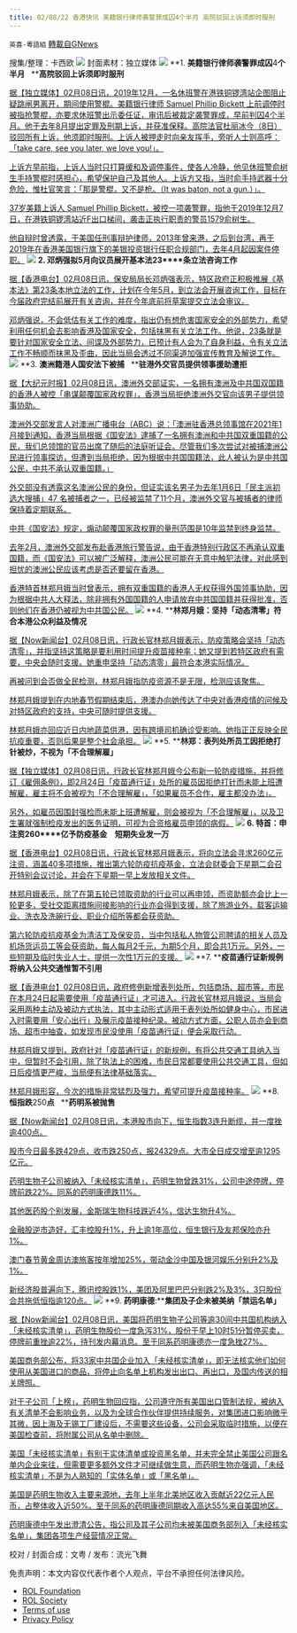 ```yaml
---
title: 02/08/22 香港快讯 美籍银行律师袭警罪成囚4个半月 高院驳回上诉须即时服刑
---
```

`英喜-粵語組` [轉載自GNews](https://gnews.org/zh-hans/1975404/)

搜集/整理：卡西欧
![](https://assets.gnews.org/wp-content/uploads/2022/02/0207fenmianpsd.jpg)
封面素材：独立媒体
![](https://assets.gnews.org/wp-content/uploads/2022/02/2022-02-08-1.png)
**1. ****美籍银行律师袭警罪成囚****4****个半月****   ****高院驳回上诉须即时服刑**

[据【独立媒体】02月08日讯，2019年12月，一名休班警在港铁铜锣湾站企图阻止疑跳闸男离开，期间使用警棍。美籍银行律师 Samuel Phillip Bickett 上前调停时被指抢警棍，亦要求休班警出示委任证，审讯后被裁定袭警罪成，早前判囚4个半月。他于去年8月提出定罪及刑期上诉，并获准保释。高院法官杜丽冰今（8日）驳回所有上诉，他须即时服刑。上诉人被押走时向亲友挥手，旁听人士则高呼：「take care, see you later, we love you!」。](https://www.inmediahk.net/node/社運/美籍銀行律師襲警罪成囚4個半月-高院駁回上訴須即時服刑)

[上诉方早前指，上诉人当时只打算缓和及调停事件，使各人冷静，他见休班警俞树生手持警棍时感担心，希望保护自己及其他人。上诉方又指，当时俞手持武器十分危险，惟杜官笑言：「那是警棍，又不是枪。（It was baton, not a gun.）」。](https://www.inmediahk.net/node/社運/美籍銀行律師襲警罪成囚4個半月-高院駁回上訴須即時服刑)

[37岁美籍上诉人 Samuel Phillip Bickett，被控一项袭警罪，指他于2019年12月7日，在港铁铜锣湾站近F出口梯间，袭击正执行职责的警员1579俞树生。](https://www.inmediahk.net/node/社運/美籍銀行律師襲警罪成囚4個半月-高院駁回上訴須即時服刑)

[他自辩时曾透露，于美国任刑事辩护律师，2013年曾来港，之后到台湾，再于2019年在香港美国银行旗下的美银投资银行任职合规部门，去年4月起因案件停职。](https://www.inmediahk.net/node/社運/美籍銀行律師襲警罪成囚4個半月-高院駁回上訴須即時服刑)
![](https://assets.gnews.org/wp-content/uploads/2022/02/2022-02-08-2.png)
**2. ****邓炳强拟****5****月向议员展开基本法****23****条立法咨询工作**

[据【香港电台】02月08日讯，保安局局长邓炳强表示，特区政府正积极推展《基本法》第23条本地立法的工作，计划在今年5月，到立法会开展咨询工作，目标在今届政府完结前展开有关咨询，并在今年底前将草案提交立法会审议。](https://news.rthk.hk/rthk/ch/component/k2/1632557-20220208.htm)

[邓炳强说，不会低估有关工作的难度，指出仍有想危害国家安全的外部势力，希望利用任何机会去影响香港及国家安全，包括抹黑有关立法工作。他说，23条就是要针对国家安全立法、间谍及外部势力，已预计有人会为了自身利益，令有关立法工作不畅顺而抹黑及歪曲，因此当局会透过不同渠道加强宣传教育及解说工作。](https://news.rthk.hk/rthk/ch/component/k2/1632557-20220208.htm)
![](https://assets.gnews.org/wp-content/uploads/2022/02/2022-02-08-3.png)
**3. ****澳洲籍港人国安法下被捕****   ****驻港外交官员提供领事援助遭拒**

[据【大纪元时报】02月08日讯，澳洲外交部证实，一名拥有澳洲及中共国双国籍的香港人被控「串谋颠覆国家政权罪」，香港当局拒绝澳洲外交官向该男子提供领事协助。](https://hk.epochtimes.com/news/2022-02-08/42175616)

[澳洲外交部发言人对澳洲广播电台（ABC）说：「澳洲驻香港总领事馆在2021年1月接到通知，香港当局根据《国安法》逮捕了一名拥有澳洲和中共国双重国籍的公民，我们总领馆的官员出席了随后的法庭听证会。尽管我们多次尝试对被捕澳洲公民进行领事探访，但遭到当局拒绝，因为根据中共国国籍法，此人被认为是中共国公民，中共不承认双重国籍。」](https://hk.epochtimes.com/news/2022-02-08/42175616)

[外交部没有透露这名澳洲公民的身份，但证实该名男子为去年1月6日「民主派初选大搜捕」47 名被捕者之一，已经被监禁了11个月，澳洲外交官与被捕者的律师保持着定期联系。](https://hk.epochtimes.com/news/2022-02-08/42175616)

[中共《国安法》规定，煽动颠覆国家政权罪的量刑范围是10年监禁到终身监禁。](https://hk.epochtimes.com/news/2022-02-08/42175616)

[去年2月，澳洲外交部发布赴香港旅行警告说，由于香港特别行政区不再承认双重国籍，而《国安法》可以被广泛解释，澳洲公民可能在无意中触犯法律，对此感到担忧的澳洲公民应该考虑是否还要留在香港。](https://hk.epochtimes.com/news/2022-02-08/42175616)

[香港特首林郑月娥当时曾表示，拥有双重国籍的香港人无权获得外国领事协助，因为根据中共人大释法，除非拥有外国国籍的人申请放弃中共国国籍并获得批准，否则他们在香港仍被视为中共国公民。](https://hk.epochtimes.com/news/2022-02-08/42175616)
![](https://assets.gnews.org/wp-content/uploads/2022/02/2022-02-08-4.png)
**4. ****林郑月娥：坚持「动态清零」符合本港公众利益及情况**

[据【Now新闻台】02月08日讯，行政长官林郑月娥表示，防疫策略会坚持「动态清零」，并指坚持这策略是要利用时间提升疫苗接种率；她又提到若特区政府有需要，中央会随时支援。她重申坚持「动态清零」最符合本港实际情况。](https://news.now.com/home/local/player?newsId=465737)

[再被问到会否做全民检测，林郑月娥指防疫资源不是无限，检测应该聚焦。](https://news.now.com/home/local/player?newsId=465737)

[林郑月娥提到在内地春节假期结束后，港澳办向她传达了中央对香港疫情的问候及对特区政府的支持，中央可随时提供支援。](https://news.now.com/home/local/player?newsId=465737)

[林郑月娥亦回应近日内地蔬菜供港，因有跨境司机确诊受影响。她指正正反映全民抗疫重要，否则后果是整个社会承担。](https://news.now.com/home/local/player?newsId=465737)
![](https://assets.gnews.org/wp-content/uploads/2022/02/2022-02-08-5.png)
**5. ****林郑：表列处所员工因拒绝打针被炒，不视为「不合理解雇」**

[据【独立媒体】02月08日讯，行政长官林郑月娥今公布新一轮防疫措施，并将修订《雇佣条例》，即2月24日「疫苗通行证」处所的雇员因拒绝打针而未能上班遭解雇，雇主将不会被视为「不合理解雇」，「如果雇员不合作，雇主都没办法」。](https://www.inmediahk.net/node/政經/林鄭：表列處所員工唔打針被炒，不視為「不合理解僱」)

[另外，如雇员因围封强检而未能上班遭解雇，则会被视为「不合理解雇」，以及卫生署就强制检疫发出的医务证明，可视为合资格雇员申领的病假。](https://www.inmediahk.net/node/政經/林鄭：表列處所員工唔打針被炒，不視為「不合理解僱」)
![](https://assets.gnews.org/wp-content/uploads/2022/02/2022-02-08-6.png)
**6. ****特首：申注资****260****亿予防疫基金　短期失业发一万**

[据【香港电台】02月08日讯，行政长官林郑月娥表示，将向立法会寻求260亿元注资，涵盖40多项措施，推出第六轮防疫抗疫基金，立法会财委会下星期二会召开特别会议讨论，并会在下星期一早上发放相关文件。](https://news.rthk.hk/rthk/ch/component/k2/1632576-20220208.htm)

[林郑月娥表示，除了在第五轮已领取资助的行业可以再申领，而资助额亦会比上一轮更多，受社交距离措施间接影响的行业亦会得到支援，除了旅游业外，载客运输业、洗衣及洗碗行业、职业介绍所等都会获资助。](https://news.rthk.hk/rthk/ch/component/k2/1632576-20220208.htm)

[第六轮防疫抗疫基金为清洁工及保安员，当中包括私人物管公司聘请的相关人员及机场货运员工等会获资助，每人每月2千元，为期5个月，即合共1万元。另外，一些短期及临时失业人士，提供一次性1万元的支援。](https://news.rthk.hk/rthk/ch/component/k2/1632576-20220208.htm)
![](https://assets.gnews.org/wp-content/uploads/2022/02/2022-02-08-7.png)
**7. ****疫苗通行证新规例将纳入公共交通惟暂不引用**

[据【香港电台】02月08日讯，政府修例新增表列处所，包括商场、超市等，市民在本月24日起需要使用「疫苗通行证」才可进入。行政长官林郑月娥说，当局会采用两种主动及被动方式执法，其中主动形式适用于表列处所如健身中心，市民进入时需要用「安心出行」及展示疫苗接种纪录。被动方式方面，公职人员亦会到商场、超市中抽查，如发现市民没使用「疫苗通行证」便会采取行动。](https://news.rthk.hk/rthk/ch/component/k2/1632589-20220208.htm)

[林郑月娥又提到，政府针对「疫苗通行证」的新规例，有将公共交通工具纳入当中，但暂时不会引用，除了执法上的困难，市民日常都要使用公共交通工具，但如日后疫情更严峻，当局便有法律基础落实。](https://news.rthk.hk/rthk/ch/component/k2/1632589-20220208.htm)

[林郑月娥形容，今次的措施非常猛烈及强力，希望可提升疫苗接种率。](https://news.rthk.hk/rthk/ch/component/k2/1632589-20220208.htm)
![](https://assets.gnews.org/wp-content/uploads/2022/02/2022-02-08-8.png)
**8. ****恒指跌****250****点****   ****药明系被抛售**

[据【Now新闻台】02月08日讯，本港股市向下，恒生指数3连升断缆，并一度挫逾400点。](https://news.now.com/home/finance/player?newsId=465774)

[股市今日最多跌429点，收市跌250点，报24329点。大市全日成交增至逾1295亿元。](https://news.now.com/home/finance/player?newsId=465774)

[药明生物子公司被纳入「未经核实清单」，药明生物曾跌31%，公司中途停牌，停牌前跌22%。同系的药明康德跌11%。](https://news.now.com/home/finance/player?newsId=465774)

[其他医药股个别发展，金斯瑞生物科技跌近4%，信达生物升4%。](https://news.now.com/home/finance/player?newsId=465774)

[金融股逆市造好，汇丰控股升1%，升上逾1年高位，恒生银行及友邦保险亦升1%。](https://news.now.com/home/finance/player?newsId=465774)

[澳门春节黄金周访澳旅客按年增加25%，带动金沙中国及银河娱乐分别升2%及1%。](https://news.now.com/home/finance/player?newsId=465774)

[新经济股普遍向下，腾讯控股跌1%，美团及阿里巴巴分别跌2%及3%，3只股份合共拖低恒指逾120点。](https://news.now.com/home/finance/player?newsId=465774)
![](https://assets.gnews.org/wp-content/uploads/2022/02/2022-02-08-9.png)
**9. ****药明康德****:****集团及子企未被美纳「禁运名单」**

[据【Now新闻台】02月08日讯，美国将药明生物子公司等逾30间中共国机构纳入「未经核实清单」，药明生物股价一度急泻31%，股份于早上10时51分暂停买卖，停牌前重挫逾22%，待刊发内幕消息。至于同系药明康德亦一度急挫27%。](https://news.now.com/home/finance/player?newsId=465750)

[美国商务部公布，将33家中共国企业加入「未经核实清单」，即无法核实他们如何使用从美国进口的商品，将停止向名单上机构发出出口、再出口，及国内传送的相关牌照。](https://news.now.com/home/finance/player?newsId=465750)

[对于子公司「上榜」，药明生物回应指，公司遵守所有美国出口管制法规，被纳入有关清单不会影响业务，以及为全球合作伙伴提供持续服务，对集团进口影响微乎其微，因上海及无锡工厂建设后，不需要这些设备，公司会采取临时措施，以便在美国检查前，将附属公司从名单中删除。](https://news.now.com/home/finance/player?newsId=465750)

[美国「未经核实清单」有别于实体清单或投资黑名单，并未完全禁止美国公司跟名单内企业来往，但需要更多额外文件才可继续做生意，而药明生物亦强调，「未经核实清单」不是为人熟知的「实体名单」或「黑名单」。](https://news.now.com/home/finance/player?newsId=465750)

[美国是药明生物收入主要来源地，去年上半年北美地区收入贡献近22亿元人民币，占整体收入近50%。至于同系的药明康德同期收入高达55%来自美国地区。](https://news.now.com/home/finance/player?newsId=465750)

[药明康德中午发出澄清公告，指公司及其子公司均未被美国商务部列入「未经核实名单」，集团各项生产经营情况正常。](https://news.now.com/home/finance/player?newsId=465750)

校对 / 封面合成：文粤 / 发布：流光飞舞

 

免责声明：本文内容仅代表作者个人观点，平台不承担任何法律风险。

- [ROL Foundation](https://rolfoundation.org/)
- [ROL Society](https://rolsociety.org/)
- [Terms of use](https://gnews.org/terms-of-use-3/)
- [Privacy Policy](https://gnews.org/privacy-policy/)
